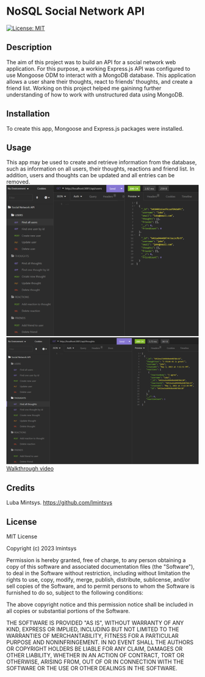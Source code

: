 # NoSQL Social Network API

[![License: MIT](https://img.shields.io/badge/License-MIT-yellow.svg)](https://opensource.org/licenses/MIT)

## Description

The aim of this project was to build an API for a social network web application. For this purpose, a working Express.js API was configured to use Mongoose ODM to interact with a MongoDB database. This application allows a user share their thoughts, react to friends’ thoughts, and create a friend list. Working on this project helped me gaininng further understanding of how to work with unstructured data using MongoDB.

## Installation

To create this app, Mongoose and Express.js packages were installed.

## Usage

This app may be used to create and retrieve information from the database, such as information on all users, their thoughts, reactions and friend list. In addition, users and thoughts can be updated and all entries can be removed.  
![users](assets/users.png)  
![thoughts](assets/all-thoughts.png)  
[Walkthrough video](https://watch.screencastify.com/v/bQeCAV4LqqFaxTyjQkjB)

## Credits

Luba Mintsys. https://github.com/lmintsys

## License

MIT License

Copyright (c) 2023 lmintsys

Permission is hereby granted, free of charge, to any person obtaining a copy
of this software and associated documentation files (the "Software"), to deal
in the Software without restriction, including without limitation the rights
to use, copy, modify, merge, publish, distribute, sublicense, and/or sell
copies of the Software, and to permit persons to whom the Software is
furnished to do so, subject to the following conditions:

The above copyright notice and this permission notice shall be included in all
copies or substantial portions of the Software.

THE SOFTWARE IS PROVIDED "AS IS", WITHOUT WARRANTY OF ANY KIND, EXPRESS OR
IMPLIED, INCLUDING BUT NOT LIMITED TO THE WARRANTIES OF MERCHANTABILITY,
FITNESS FOR A PARTICULAR PURPOSE AND NONINFRINGEMENT. IN NO EVENT SHALL THE
AUTHORS OR COPYRIGHT HOLDERS BE LIABLE FOR ANY CLAIM, DAMAGES OR OTHER
LIABILITY, WHETHER IN AN ACTION OF CONTRACT, TORT OR OTHERWISE, ARISING FROM,
OUT OF OR IN CONNECTION WITH THE SOFTWARE OR THE USE OR OTHER DEALINGS IN THE
SOFTWARE.
